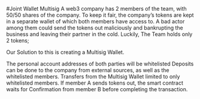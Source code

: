 #Joint Wallet Multisig
A web3 company has 2 members of the team, with 50/50 shares of the company. To keep it fair, the company’s tokens are kept in a separate wallet of which both members have access to. A bad actor among them could send the tokens out maliciously and bankrupting the business and leaving their partner in the cold. Luckily, The Team holds only 2 tokens;

Our Solution to this is creating a Multisig Wallet.

The personal account addresses of both parties will be whitelisted
Deposits can be done to the company from external sources, as well as the whitelisted members.
Transfers from the Multisig Wallet limited to only whitelisted members.
If member A sends tokens out, the smart contract waits for Confirmation from member B before completing the transaction.
